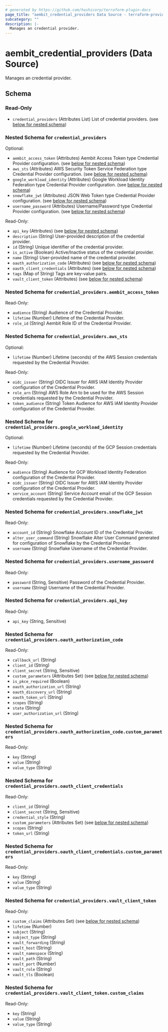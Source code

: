 ```yaml
---
# generated by https://github.com/hashicorp/terraform-plugin-docs
page_title: "aembit_credential_providers Data Source - terraform-provider-aembit"
subcategory: ""
description: |-
  Manages an credential provider.
---
```


# aembit_credential_providers (Data Source)

Manages an credential provider.



<!-- schema generated by tfplugindocs -->
## Schema

### Read-Only

- `credential_providers` (Attributes List) List of credential providers. (see [below for nested schema](#nestedatt--credential_providers))

<a id="nestedatt--credential_providers"></a>
### Nested Schema for `credential_providers`

Optional:

- `aembit_access_token` (Attributes) Aembit Access Token type Credential Provider configuration. (see [below for nested schema](#nestedatt--credential_providers--aembit_access_token))
- `aws_sts` (Attributes) AWS Security Token Service Federation type Credential Provider configuration. (see [below for nested schema](#nestedatt--credential_providers--aws_sts))
- `google_workload_identity` (Attributes) Google Workload Identity Federation type Credential Provider configuration. (see [below for nested schema](#nestedatt--credential_providers--google_workload_identity))
- `snowflake_jwt` (Attributes) JSON Web Token type Credential Provider configuration. (see [below for nested schema](#nestedatt--credential_providers--snowflake_jwt))
- `username_password` (Attributes) Username/Password type Credential Provider configuration. (see [below for nested schema](#nestedatt--credential_providers--username_password))

Read-Only:

- `api_key` (Attributes) (see [below for nested schema](#nestedatt--credential_providers--api_key))
- `description` (String) User-provided description of the credential provider.
- `id` (String) Unique identifier of the credential provider.
- `is_active` (Boolean) Active/Inactive status of the credential provider.
- `name` (String) User-provided name of the credential provider.
- `oauth_authorization_code` (Attributes) (see [below for nested schema](#nestedatt--credential_providers--oauth_authorization_code))
- `oauth_client_credentials` (Attributes) (see [below for nested schema](#nestedatt--credential_providers--oauth_client_credentials))
- `tags` (Map of String) Tags are key-value pairs.
- `vault_client_token` (Attributes) (see [below for nested schema](#nestedatt--credential_providers--vault_client_token))

<a id="nestedatt--credential_providers--aembit_access_token"></a>
### Nested Schema for `credential_providers.aembit_access_token`

Read-Only:

- `audience` (String) Audience of the Credential Provider.
- `lifetime` (Number) Lifetime of the Credential Provider.
- `role_id` (String) Aembit Role ID of the Credential Provider.


<a id="nestedatt--credential_providers--aws_sts"></a>
### Nested Schema for `credential_providers.aws_sts`

Optional:

- `lifetime` (Number) Lifetime (seconds) of the AWS Session credentials requested by the Credential Provider.

Read-Only:

- `oidc_issuer` (String) OIDC Issuer for AWS IAM Identity Provider configuration of the Credential Provider.
- `role_arn` (String) AWS Role Arn to be used for the AWS Session credentials requested by the Credential Provider.
- `token_audience` (String) Token Audience for AWS IAM Identity Provider configuration of the Credential Provider.


<a id="nestedatt--credential_providers--google_workload_identity"></a>
### Nested Schema for `credential_providers.google_workload_identity`

Optional:

- `lifetime` (Number) Lifetime (seconds) of the GCP Session credentials requested by the Credential Provider.

Read-Only:

- `audience` (String) Audience for GCP Workload Identity Federation configuration of the Credential Provider.
- `oidc_issuer` (String) OIDC Issuer for AWS IAM Identity Provider configuration of the Credential Provider.
- `service_account` (String) Service Account email of the GCP Session credentials requested by the Credential Provider.


<a id="nestedatt--credential_providers--snowflake_jwt"></a>
### Nested Schema for `credential_providers.snowflake_jwt`

Read-Only:

- `account_id` (String) Snowflake Account ID of the Credential Provider.
- `alter_user_command` (String) Snowflake Alter User Command generated for configuration of Snowflake by the Credential Provider.
- `username` (String) Snowflake Username of the Credential Provider.


<a id="nestedatt--credential_providers--username_password"></a>
### Nested Schema for `credential_providers.username_password`

Read-Only:

- `password` (String, Sensitive) Password of the Credential Provider.
- `username` (String) Username of the Credential Provider.


<a id="nestedatt--credential_providers--api_key"></a>
### Nested Schema for `credential_providers.api_key`

Read-Only:

- `api_key` (String, Sensitive)


<a id="nestedatt--credential_providers--oauth_authorization_code"></a>
### Nested Schema for `credential_providers.oauth_authorization_code`

Read-Only:

- `callback_url` (String)
- `client_id` (String)
- `client_secret` (String, Sensitive)
- `custom_parameters` (Attributes Set) (see [below for nested schema](#nestedatt--credential_providers--oauth_authorization_code--custom_parameters))
- `is_pkce_required` (Boolean)
- `oauth_authorization_url` (String)
- `oauth_discovery_url` (String)
- `oauth_token_url` (String)
- `scopes` (String)
- `state` (String)
- `user_authorization_url` (String)

<a id="nestedatt--credential_providers--oauth_authorization_code--custom_parameters"></a>
### Nested Schema for `credential_providers.oauth_authorization_code.custom_parameters`

Read-Only:

- `key` (String)
- `value` (String)
- `value_type` (String)



<a id="nestedatt--credential_providers--oauth_client_credentials"></a>
### Nested Schema for `credential_providers.oauth_client_credentials`

Read-Only:

- `client_id` (String)
- `client_secret` (String, Sensitive)
- `credential_style` (String)
- `custom_parameters` (Attributes Set) (see [below for nested schema](#nestedatt--credential_providers--oauth_client_credentials--custom_parameters))
- `scopes` (String)
- `token_url` (String)

<a id="nestedatt--credential_providers--oauth_client_credentials--custom_parameters"></a>
### Nested Schema for `credential_providers.oauth_client_credentials.custom_parameters`

Read-Only:

- `key` (String)
- `value` (String)
- `value_type` (String)



<a id="nestedatt--credential_providers--vault_client_token"></a>
### Nested Schema for `credential_providers.vault_client_token`

Read-Only:

- `custom_claims` (Attributes Set) (see [below for nested schema](#nestedatt--credential_providers--vault_client_token--custom_claims))
- `lifetime` (Number)
- `subject` (String)
- `subject_type` (String)
- `vault_forwarding` (String)
- `vault_host` (String)
- `vault_namespace` (String)
- `vault_path` (String)
- `vault_port` (Number)
- `vault_role` (String)
- `vault_tls` (Boolean)

<a id="nestedatt--credential_providers--vault_client_token--custom_claims"></a>
### Nested Schema for `credential_providers.vault_client_token.custom_claims`

Read-Only:

- `key` (String)
- `value` (String)
- `value_type` (String)
